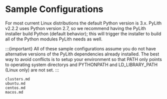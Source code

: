 # Sample Configurations

For most current Linux distributions the default Python version is 3.x.
PyLith v2.2.2 uses Python version 2.7, so we recommend having the PyLith installer build Python (default behavior); this will trigger the installer to build all of the Python modules PyLith needs as well.

:::{important}
All of these sample configurations assume you do not have alternative versions of the PyLith dependencies already installed.
The best way to avoid conflicts is to setup your environment so that PATH only points to operating system directorys and PYTHONPATH and LD_LIBRARY_PATH (Linux only) are not set.
:::

```{toctree}
clusters.md
ubuntu.md
centos.md
macos.md
```
